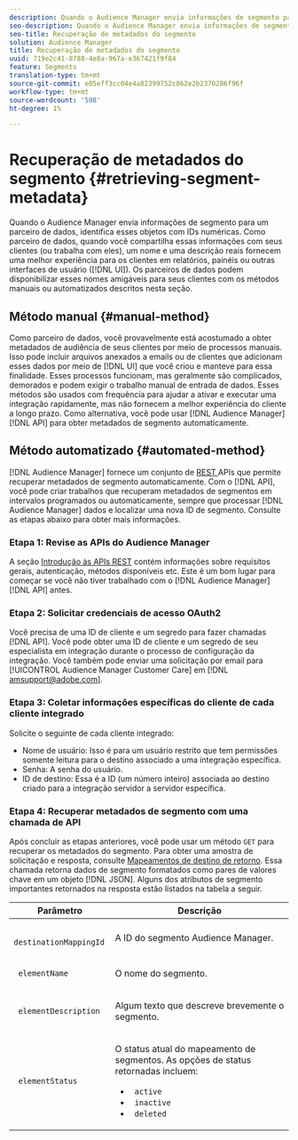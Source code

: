 ```yaml
---
description: Quando o Audience Manager envia informações de segmento para um parceiro de dados, identifica esses objetos com IDs numéricas. Como parceiro de dados, quando você compartilha essas informações com seus clientes (ou trabalha com eles), um nome e uma descrição reais fornecem uma melhor experiência para os clientes em relatórios, painéis ou outras interfaces de usuário (UI). Os parceiros de dados podem disponibilizar esses nomes amigáveis para seus clientes com os métodos manuais ou automatizados descritos nesta seção.
seo-description: Quando o Audience Manager envia informações de segmento para um parceiro de dados, identifica esses objetos com IDs numéricas. Como parceiro de dados, quando você compartilha essas informações com seus clientes (ou trabalha com eles), um nome e uma descrição reais fornecem uma melhor experiência para os clientes em relatórios, painéis ou outras interfaces de usuário (UI). Os parceiros de dados podem disponibilizar esses nomes amigáveis para seus clientes com os métodos manuais ou automatizados descritos nesta seção.
seo-title: Recuperação de metadados do segmento
solution: Audience Manager
title: Recuperação de metadados do segmento
uuid: 719e2c41-8788-4e8a-967a-e367421f9f84
feature: Segments
translation-type: tm+mt
source-git-commit: e05eff3cc04e4a82399752c862e2b2370286f96f
workflow-type: tm+mt
source-wordcount: '598'
ht-degree: 1%

---
```



# Recuperação de metadados do segmento {#retrieving-segment-metadata}

Quando o Audience Manager envia informações de segmento para um parceiro de dados, identifica esses objetos com IDs numéricas. Como parceiro de dados, quando você compartilha essas informações com seus clientes (ou trabalha com eles), um nome e uma descrição reais fornecem uma melhor experiência para os clientes em relatórios, painéis ou outras interfaces de usuário ([!DNL UI]). Os parceiros de dados podem disponibilizar esses nomes amigáveis para seus clientes com os métodos manuais ou automatizados descritos nesta seção.

## Método manual {#manual-method}

Como parceiro de dados, você provavelmente está acostumado a obter metadados de audiência de seus clientes por meio de processos manuais. Isso pode incluir arquivos anexados a emails ou de clientes que adicionam esses dados por meio de [!DNL UI] que você criou e manteve para essa finalidade. Esses processos funcionam, mas geralmente são complicados, demorados e podem exigir o trabalho manual de entrada de dados. Esses métodos são usados com frequência para ajudar a ativar e executar uma integração rapidamente, mas não fornecem a melhor experiência do cliente a longo prazo. Como alternativa, você pode usar [!DNL Audience Manager] [!DNL API] para obter metadados de segmento automaticamente.

## Método automatizado {#automated-method}

[!DNL Audience Manager] fornece um conjunto de  [REST ](../../api/rest-api-main/rest-api-main.md) APIs que permite recuperar metadados de segmento automaticamente. Com o [!DNL API], você pode criar trabalhos que recuperam metadados de segmentos em intervalos programados ou automaticamente, sempre que processar [!DNL Audience Manager] dados e localizar uma nova ID de segmento. Consulte as etapas abaixo para obter mais informações.

### Etapa 1: Revise as APIs do Audience Manager

A seção [Introdução às APIs REST](../../api/rest-api-main/aam-api-getting-started.md) contém informações sobre requisitos gerais, autenticação, métodos disponíveis etc. Este é um bom lugar para começar se você não tiver trabalhado com o [!DNL Audience Manager] [!DNL API] antes.

### Etapa 2: Solicitar credenciais de acesso OAuth2

Você precisa de uma ID de cliente e um segredo para fazer chamadas [!DNL API]. Você pode obter uma ID de cliente e um segredo de seu especialista em integração durante o processo de configuração da integração. Você também pode enviar uma solicitação por email para [!UICONTROL Audience Manager Customer Care] em [!DNL amsupport@adobe.com].

### Etapa 3: Coletar informações específicas do cliente de cada cliente integrado

Solicite o seguinte de cada cliente integrado:

* Nome de usuário: Isso é para um usuário restrito que tem permissões somente leitura para o destino associado a uma integração específica.
* Senha: A senha do usuário.
* ID de destino: Essa é a ID (um número inteiro) associada ao destino criado para a integração servidor a servidor específica.

### Etapa 4: Recuperar metadados de segmento com uma chamada de API

Após concluir as etapas anteriores, você pode usar um método `GET` para recuperar os metadados do segmento. Para obter uma amostra de solicitação e resposta, consulte [Mapeamentos de destino de retorno](../../api/rest-api-main/aam-api-destinations/aam-api-retrieve-destinations.md#return-dest-mappings). Essa chamada retorna dados de segmento formatados como pares de valores chave em um objeto [!DNL JSON]. Alguns dos atributos de segmento importantes retornados na resposta estão listados na tabela a seguir.

<table id="table_446384AE9A36408A9C570CB7DB72C3D6"> 
 <thead> 
  <tr> 
   <th colname="col1" class="entry"> Parâmetro </th> 
   <th colname="col2" class="entry"> Descrição </th> 
  </tr> 
 </thead>
 <tbody> 
  <tr> 
   <td colname="col1"> <p> <code> destinationMappingId</code> </p> </td> 
   <td colname="col2"> <p>A ID do segmento <span class="keyword"> Audience Manager</span>. </p> </td> 
  </tr> 
  <tr> 
   <td colname="col1"> <p> <code> elementName</code> </p> </td> 
   <td colname="col2"> <p>O nome do segmento. </p> </td> 
  </tr> 
  <tr> 
   <td colname="col1"> <p> <code> elementDescription</code> </p> </td> 
   <td colname="col2"> <p>Algum texto que descreve brevemente o segmento. </p> </td> 
  </tr> 
  <tr> 
   <td colname="col1"> <p> <code> elementStatus</code> </p> </td> 
   <td colname="col2"> <p>O status atual do mapeamento de segmentos. As opções de status retornadas incluem: </p> 
    <ul id="ul_BA3A1F5A773D4ECD9A1A3A1118BDDA8A"> 
     <li id="li_A12B858BD0AD4F35BCD50A4D113D86FF"> <code> active</code> </li> 
     <li id="li_98C04A861C2D4364B5FBD24498E8E9C5"> <code> inactive</code> </li> 
     <li id="li_1913A10948894FF3B507C0A3FE775CC1"> <code> deleted</code> </li> 
    </ul> </td> 
  </tr> 
 </tbody> 
</table>